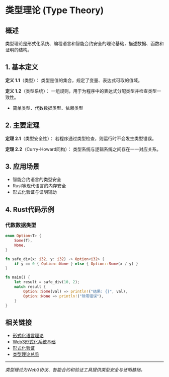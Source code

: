 # 类型理论 (Type Theory)

## 概述

类型理论是形式化系统、编程语言和智能合约安全的理论基础，描述数据、函数和证明的结构。

## 1. 基本定义

**定义 1.1**（类型）：
类型是值的集合，规定了变量、表达式可取的值域。

**定义 1.2**（类型系统）：
一组规则，用于为程序中的表达式分配类型并检查类型一致性。

- 简单类型、代数数据类型、依赖类型

## 2. 主要定理

**定理 2.1**（类型安全性）：
若程序通过类型检查，则运行时不会发生类型错误。

**定理 2.2**（Curry-Howard同构）：
类型系统与逻辑系统之间存在一一对应关系。

## 3. 应用场景

- 智能合约语言的类型安全
- Rust等现代语言的内存安全
- 形式化验证与证明辅助

## 4. Rust代码示例

### 代数数据类型

```rust
enum Option<T> {
    Some(T),
    None,
}

fn safe_div(x: i32, y: i32) -> Option<i32> {
    if y == 0 { Option::None } else { Option::Some(x / y) }
}

fn main() {
    let result = safe_div(10, 2);
    match result {
        Option::Some(val) => println!("结果: {}", val),
        Option::None => println!("除零错误"),
    }
}
```

## 相关链接

- [形式化语言理论](02_Formal_Language_Theory.md)
- [Web3形式化系统基础](01_Web3_Formal_System_Foundations.md)
- [形式化验证](05_Formal_Verification.md)
- [类型理论总览](../)

---

*类型理论为Web3协议、智能合约和验证工具提供类型安全与证明基础。*
